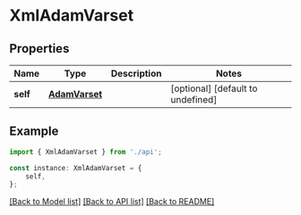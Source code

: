 # XmlAdamVarset


## Properties

Name | Type | Description | Notes
------------ | ------------- | ------------- | -------------
**self** | [**AdamVarset**](AdamVarset.md) |  | [optional] [default to undefined]

## Example

```typescript
import { XmlAdamVarset } from './api';

const instance: XmlAdamVarset = {
    self,
};
```

[[Back to Model list]](../README.md#documentation-for-models) [[Back to API list]](../README.md#documentation-for-api-endpoints) [[Back to README]](../README.md)
